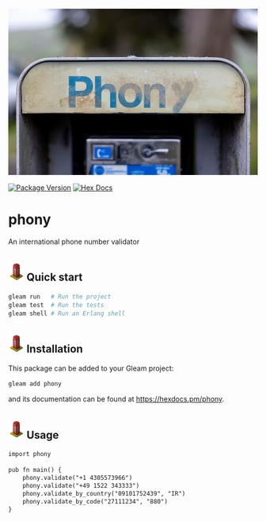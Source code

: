 ![phony](https://raw.githubusercontent.com/massivefermion/phony/main/banner.png)

[![Package Version](https://img.shields.io/hexpm/v/phony)](https://hex.pm/packages/phony)
[![Hex Docs](https://img.shields.io/badge/hex-docs-ffaff3)](https://hexdocs.pm/phony/)

# phony

An international phone number validator

## <img width=32 src="https://raw.githubusercontent.com/massivefermion/phony/main/icon.png"> Quick start

```sh
gleam run   # Run the project
gleam test  # Run the tests
gleam shell # Run an Erlang shell
```

## <img width=32 src="https://raw.githubusercontent.com/massivefermion/phony/main/icon.png"> Installation

This package can be added to your Gleam project:

```sh
gleam add phony
```

and its documentation can be found at <https://hexdocs.pm/phony>.

## <img width=32 src="https://raw.githubusercontent.com/massivefermion/phony/main/icon.png"> Usage

```gleam
import phony

pub fn main() {
    phony.validate("+1 4305573966")
    phony.validate("+49 1522 343333")
    phony.validate_by_country("09101752439", "IR")
    phony.validate_by_code("27111234", "880")
}
```